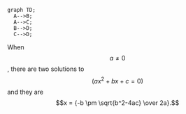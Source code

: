 ```mermaid
graph TD;
  A-->B;
  A-->C;
  B-->D;
  C-->D;
```

When $$a \ne 0$$, there are two solutions to $$(ax^2 + bx + c = 0)$$ and they are $$x = {-b \pm \sqrt{b^2-4ac} \over 2a}.$$